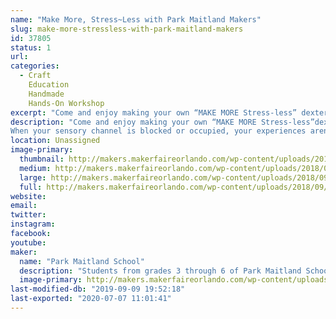 ```yaml
---
name: "Make More, Stress~Less with Park Maitland Makers"
slug: make-more-stressless-with-park-maitland-makers
id: 37805
status: 1
url: 
categories:
  - Craft
    Education
    Handmade
    Hands-On Workshop
excerpt: "Come and enjoy making your own “MAKE MORE Stress-less” dexterity ball with the 4th grade student makers. Learn about how to use low cost/free materials  to make a tool that can help guide creative 21st Century Thinking as well as exercise your hand and mind at the same time.  This will be a free “make and take” but we would encourage you to discover the ways that Park Maitland Makers give back to our surrounding community with our amazing Ambassador programs."
description: "Come and enjoy making your own “MAKE MORE Stress-less”dexterity ball with the 4th grade student makers.  Learn about how stress balls absolutely work, and there’s science to back it up. When we get stressed out, our brain has two channels. A sensory channel (sight, sound, feel, and smell) and an intellectual channel that tries to makes sense of how we feel and put it into context.
When your sensory channel is blocked or occupied, your experiences aren’t as intense or vivid. In other words, when you’re physically occupied with something (squeezing the stress ball) your mind isn’t focused or concentrated on whatever is stressing you out. This is why some of the best stress reducers are physical activities. Let’s create one of these together. We will share our designed and tested process so you too can make these at home."
location: Unassigned
image-primary:
  thumbnail: http://makers.makerfaireorlando.com/wp-content/uploads/2018/09/4th-Maker-Faire-Orlando-Stress-150x150.jpg
  medium: http://makers.makerfaireorlando.com/wp-content/uploads/2018/09/4th-Maker-Faire-Orlando-Stress-300x200.jpg
  large: http://makers.makerfaireorlando.com/wp-content/uploads/2018/09/4th-Maker-Faire-Orlando-Stress.jpg
  full: http://makers.makerfaireorlando.com/wp-content/uploads/2018/09/4th-Maker-Faire-Orlando-Stress.jpg
website: 
email: 
twitter: 
instagram: 
facebook: 
youtube: 
maker:
  name: "Park Maitland School"
  description: "Students from grades 3 through 6 of Park Maitland School take part in programmed Design Thinking classes twice a week. In their newly renovated Maker Space, students hone their 21st Century Skills of collaboration, problem solving, creativity, and critical thinking through project based learning. Students are encouraged to tinker and are taught the design process through different modes and hands-on learning experiences. Science, technology, engineering, the arts, and math all play a role in their learning! Students further share their learning to authentic audiences through showcases, hands-on exhibits, and by creating learning experiences for others."
  image-primary: http://makers.makerfaireorlando.com/wp-content/uploads/2018/09/PMS-Logo.jpg
last-modified-db: "2019-09-09 19:52:18"
last-exported: "2020-07-07 11:01:41"
---
```

